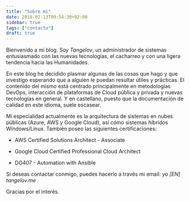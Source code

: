 ```yaml
---
title: "Sobre mi"
date: 2018-02-13T09:54:30+02:00
sidebar: true
tags: ["contacto"]
draft: true
---
```


Bienvenido a mi blog. Soy _Tangelov_, un administrador de sistemas entusiasmado con las nuevas tecnologías, el cacharreo y con una ligera tendencia hacia las Humanidades.

En este blog he decidido plasmar algunas de las cosas que hago y que investigo esperando que a alguien le puedan resultar útiles y prácticas. El contenido del mismo está centrado principalmente en metodologías DevOps, interacción de plataformas de Cloud pública y privada y nuevas tecnologías en general. Y en castellano, puesto que la documentación de calidad en este idioma, suele escasear.

Mi especialidad actualmente es la arquitectura de sistemas en nubes públicas (Azure, AWS y Google Cloud), así cómo sistemas híbridos Windows/Linux. También poseo las siguientes certificaciones:

* AWS Certified Solutions Architect - Associate

* Google Cloud Certified Professional Cloud Architect

* DO407 - Automation with Ansible

Si deseas contactar conmigo, puedes hacerlo a través mi email: _yo [EN] tangelov.me_

Gracias por el interés.
